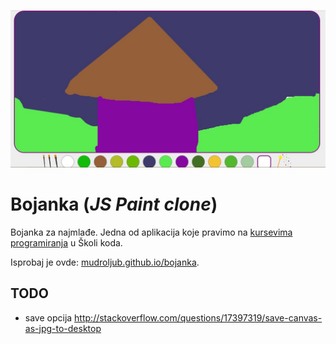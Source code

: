 [![Iskrica crtez](screen.jpg)](http://mudroljub.github.io/bojanka/)

# Bojanka (*JS Paint clone*)

Bojanka za najmlađe. Jedna od aplikacija koje pravimo na [kursevima programiranja](https://skolakoda.org/kursevi/) u Školi koda.

Isprobaj je ovde: [mudroljub.github.io/bojanka](http://mudroljub.github.io/bojanka/). 

## TODO
- save opcija
http://stackoverflow.com/questions/17397319/save-canvas-as-jpg-to-desktop
